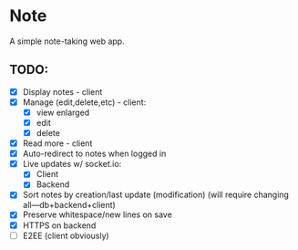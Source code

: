 # Note

A simple note-taking web app.

## TODO:
* [x] Display notes - client
* [x] Manage (edit,delete,etc) - client:
    * [x] view enlarged
    * [x] edit
    * [x] delete
* [x] Read more - client
* [x] Auto-redirect to notes when logged in
* [x] Live updates w/ socket.io:
    * [x] Client
    * [x] Backend
* [x] Sort notes by creation/last update (modification) (will require changing all—db+backend+client)
* [x] Preserve whitespace/new lines on save
* [x] HTTPS on backend
* [ ] E2EE (client obviously)